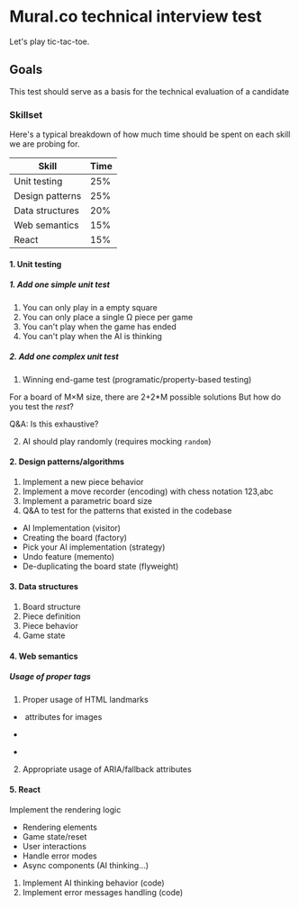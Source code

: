 # Mural.co technical interview test

Let's play tic-tac-toe.

## Goals

This test should serve as a basis for the technical evaluation of a candidate

### Skillset

Here's a typical breakdown of how much time should be spent on each skill we are probing for.

|Skill|Time|
|-----|----|
|Unit testing|25%|
|Design patterns|25%|
|Data structures|20%|
|Web semantics|15%|
|React|15%|

#### 1. Unit testing

##### 1. Add one simple unit test

 1. You can only play in a empty square
 2. You can only place a single Ω piece per game 
 3. You can't play when the game has ended
 4. You can't play when the AI is thinking

##### 2. Add one complex unit test

 1. Winning end-game test (programatic/property-based testing)
 
 For a board of M×M size, there are 2+2*M possible solutions
 But how do you test the _rest_?
 
 Q&A: Is this exhaustive?
 
 2. AI should play randomly (requires mocking `random`)

#### 2. Design patterns/algorithms

 1. Implement a new piece behavior
 2. Implement a move recorder (encoding) with chess notation 123,abc
 3. Implement a parametric board size
 4. Q&A to test for the patterns that existed in the codebase

 - AI Implementation (visitor)
 - Creating the board (factory)
 - Pick your AI implementation (strategy)
 - Undo feature (memento)
 - De-duplicating the board state (flyweight)

#### 3. Data structures

 1. Board structure 
 2. Piece definition
 3. Piece behavior
 4. Game state

#### 4. Web semantics

##### Usage of proper tags

 1. Proper usage of HTML landmarks

 - <img alt /> attributes for images
 - <p />
 - <section />

 2. Appropriate usage of ARIA/fallback attributes

#### 5. React

Implement the rendering logic 

 - Rendering elements
 - Game state/reset
 - User interactions
 - Handle error modes
 - Async components (AI thinking…)
 
 1. Implement AI thinking behavior (code)
 2. Implement error messages handling (code)
